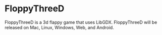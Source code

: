 FloppyThreeD
============

FloppyThreeD is a 3d flappy game that uses LibGDX.  FloppyThreeD will be released on Mac, Linux, Windows, Web, and Android.
